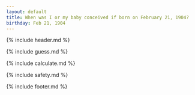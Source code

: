 ```yaml
---
layout: default
title: When was I or my baby conceived if born on February 21, 1904?
birthday: Feb 21, 1904
---
```


{% include header.md %}

{% include guess.md %}

{% include calculate.md %}

{% include safety.md %}

{% include footer.md %}



